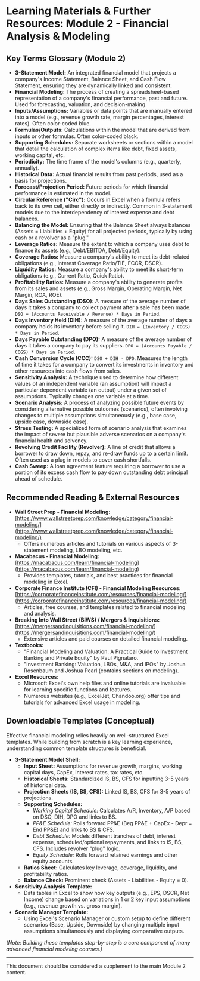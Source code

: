 # Learning Materials & Further Resources: Module 2 - Financial Analysis & Modeling

## Key Terms Glossary (Module 2)

*   **3-Statement Model:** An integrated financial model that projects a company's Income Statement, Balance Sheet, and Cash Flow Statement, ensuring they are dynamically linked and consistent.
*   **Financial Modeling:** The process of creating a spreadsheet-based representation of a company's financial performance, past and future. Used for forecasting, valuation, and decision-making.
*   **Inputs/Assumptions:** Variables or data points that are manually entered into a model (e.g., revenue growth rate, margin percentages, interest rates). Often color-coded blue.
*   **Formulas/Outputs:** Calculations within the model that are derived from inputs or other formulas. Often color-coded black.
*   **Supporting Schedules:** Separate worksheets or sections within a model that detail the calculation of complex items like debt, fixed assets, working capital, etc.
*   **Periodicity:** The time frame of the model's columns (e.g., quarterly, annually).
*   **Historical Data:** Actual financial results from past periods, used as a basis for projections.
*   **Forecast/Projection Period:** Future periods for which financial performance is estimated in the model.
*   **Circular Reference ("Circ"):** Occurs in Excel when a formula refers back to its own cell, either directly or indirectly. Common in 3-statement models due to the interdependency of interest expense and debt balances.
*   **Balancing the Model:** Ensuring that the Balance Sheet always balances (Assets = Liabilities + Equity) for all projected periods, typically by using cash or a revolver as a "plug."
*   **Leverage Ratios:** Measure the extent to which a company uses debt to finance its assets (e.g., Debt/EBITDA, Debt/Equity).
*   **Coverage Ratios:** Measure a company's ability to meet its debt-related obligations (e.g., Interest Coverage Ratio/TIE, FCCR, DSCR).
*   **Liquidity Ratios:** Measure a company's ability to meet its short-term obligations (e.g., Current Ratio, Quick Ratio).
*   **Profitability Ratios:** Measure a company's ability to generate profits from its sales and assets (e.g., Gross Margin, Operating Margin, Net Margin, ROA, ROE).
*   **Days Sales Outstanding (DSO):** A measure of the average number of days it takes a company to collect payment after a sale has been made. `DSO = (Accounts Receivable / Revenue) * Days in Period`.
*   **Days Inventory Held (DIH):** A measure of the average number of days a company holds its inventory before selling it. `DIH = (Inventory / COGS) * Days in Period`.
*   **Days Payable Outstanding (DPO):** A measure of the average number of days it takes a company to pay its suppliers. `DPO = (Accounts Payable / COGS) * Days in Period`.
*   **Cash Conversion Cycle (CCC):** `DSO + DIH - DPO`. Measures the length of time it takes for a company to convert its investments in inventory and other resources into cash flows from sales.
*   **Sensitivity Analysis:** A technique used to determine how different values of an independent variable (an assumption) will impact a particular dependent variable (an output) under a given set of assumptions. Typically changes one variable at a time.
*   **Scenario Analysis:** A process of analyzing possible future events by considering alternative possible outcomes (scenarios), often involving changes to multiple assumptions simultaneously (e.g., base case, upside case, downside case).
*   **Stress Testing:** A specialized form of scenario analysis that examines the impact of severe but plausible adverse scenarios on a company's financial health and solvency.
*   **Revolving Credit Facility (Revolver):** A line of credit that allows a borrower to draw down, repay, and re-draw funds up to a certain limit. Often used as a plug in models to cover cash shortfalls.
*   **Cash Sweep:** A loan agreement feature requiring a borrower to use a portion of its excess cash flow to pay down outstanding debt principal ahead of schedule.

## Recommended Reading & External Resources

*   **Wall Street Prep - Financial Modeling:** [https://www.wallstreetprep.com/knowledge/category/financial-modeling/](https://www.wallstreetprep.com/knowledge/category/financial-modeling/)
    *   Offers numerous articles and tutorials on various aspects of 3-statement modeling, LBO modeling, etc.
*   **Macabacus - Financial Modeling:** [https://macabacus.com/learn/financial-modeling](https://macabacus.com/learn/financial-modeling)
    *   Provides templates, tutorials, and best practices for financial modeling in Excel.
*   **Corporate Finance Institute (CFI) - Financial Modeling Resources:** [https://corporatefinanceinstitute.com/resources/financial-modeling/](https://corporatefinanceinstitute.com/resources/financial-modeling/)
    *   Articles, free courses, and templates related to financial modeling and analysis.
*   **Breaking Into Wall Street (BIWS) / Mergers & Inquisitions:** [https://mergersandinquisitions.com/financial-modeling/](https://mergersandinquisitions.com/financial-modeling/)
    *   Extensive articles and paid courses on detailed financial modeling.
*   **Textbooks:**
    *   "Financial Modeling and Valuation: A Practical Guide to Investment Banking and Private Equity" by Paul Pignataro.
    *   "Investment Banking: Valuation, LBOs, M&A, and IPOs" by Joshua Rosenbaum and Joshua Pearl (contains sections on modeling).
*   **Excel Resources:**
    *   Microsoft Excel's own help files and online tutorials are invaluable for learning specific functions and features.
    *   Numerous websites (e.g., ExcelJet, Chandoo.org) offer tips and tutorials for advanced Excel usage in modeling.

## Downloadable Templates (Conceptual)

Effective financial modeling relies heavily on well-structured Excel templates. While building from scratch is a key learning experience, understanding common template structures is beneficial.

*   **3-Statement Model Shell:**
    *   **Input Sheet:** Assumptions for revenue growth, margins, working capital days, CapEx, interest rates, tax rates, etc.
    *   **Historical Sheets:** Standardized IS, BS, CFS for inputting 3-5 years of historical data.
    *   **Projection Sheets (IS, BS, CFS):** Linked IS, BS, CFS for 3-5 years of projections.
    *   **Supporting Schedules:**
        *   *Working Capital Schedule:* Calculates A/R, Inventory, A/P based on DSO, DIH, DPO and links to BS.
        *   *PP&E Schedule:* Rolls forward PP&E (Beg PP&E + CapEx - Depr = End PP&E) and links to BS & CFS.
        *   *Debt Schedule:* Models different tranches of debt, interest expense, scheduled/optional repayments, and links to IS, BS, CFS. Includes revolver "plug" logic.
        *   *Equity Schedule:* Rolls forward retained earnings and other equity accounts.
    *   **Ratios Sheet:** Calculates key leverage, coverage, liquidity, and profitability ratios.
    *   **Balance Check:** Prominent check (Assets - Liabilities - Equity = 0).
*   **Sensitivity Analysis Template:**
    *   Data tables in Excel to show how key outputs (e.g., EPS, DSCR, Net Income) change based on variations in 1 or 2 key input assumptions (e.g., revenue growth vs. gross margin).
*   **Scenario Manager Template:**
    *   Using Excel's Scenario Manager or custom setup to define different scenarios (Base, Upside, Downside) by changing multiple input assumptions simultaneously and displaying comparative outputs.

*(Note: Building these templates step-by-step is a core component of many advanced financial modeling courses.)*

---
This document should be considered a supplement to the main Module 2 content.
